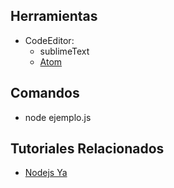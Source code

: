 ## Herramientas
- CodeEditor:
  - sublimeText
  - [Atom](https://atom.io)

## Comandos
- node ejemplo.js

## Tutoriales Relacionados
- [Nodejs Ya](http://www.tutorialesprogramacionya.com/javascriptya/nodejsya/)
